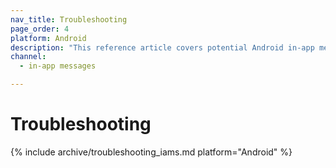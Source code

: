 ```yaml
---
nav_title: Troubleshooting
page_order: 4
platform: Android
description: "This reference article covers potential Android in-app message troubleshooting topics."
channel:
  - in-app messages

---
```


# Troubleshooting

{% include archive/troubleshooting_iams.md platform="Android" %}
